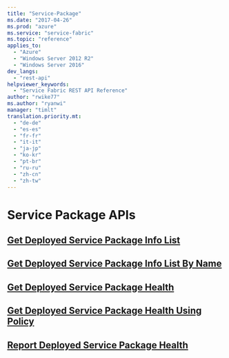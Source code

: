 ```yaml
---
title: "Service-Package"
ms.date: "2017-04-26"
ms.prod: "azure"
ms.service: "service-fabric"
ms.topic: "reference"
applies_to: 
  - "Azure"
  - "Windows Server 2012 R2"
  - "Windows Server 2016"
dev_langs: 
  - "rest-api"
helpviewer_keywords: 
  - "Service Fabric REST API Reference"
author: "rwike77"
ms.author: "ryanwi"
manager: "timlt"
translation.priority.mt: 
  - "de-de"
  - "es-es"
  - "fr-fr"
  - "it-it"
  - "ja-jp"
  - "ko-kr"
  - "pt-br"
  - "ru-ru"
  - "zh-cn"
  - "zh-tw"
---
```

# Service Package APIs

## [Get Deployed Service Package Info List](get-deployed-service-package-info-list.md)
## [Get Deployed Service Package Info List By Name](get-deployed-service-package-info-list-by-name.md)
## [Get Deployed Service Package Health](get-deployed-service-package-health.md)
## [Get Deployed Service Package Health Using Policy](get-deployed-service-package-health-using-policy.md)
## [Report Deployed Service Package Health](report-deployed-service-package-health.md)

